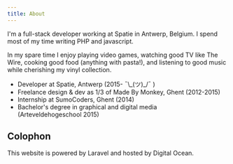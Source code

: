 ```yaml
---
title: About
---
```


I'm a full-stack developer working at Spatie in Antwerp, Belgium. I spend most of my time writing PHP and javascript.

In my spare time I enjoy playing video games, watching good TV like The Wire, cooking good food (anything with pasta!), and listening to good music while cherishing my vinyl collection.

- Developer at Spatie, Antwerp (2015- <span class="donger">¯\\\_(ツ)_/¯</span> )
- Freelance design & dev as 1/3 of Made By Monkey, Ghent (2012-2015)
- Internship at SumoCoders, Ghent (2014)
- Bachelor's degree in graphical and digital media<br> (Arteveldehogeschool 2015)

## Colophon

This website is powered by Laravel and hosted by Digital Ocean.

